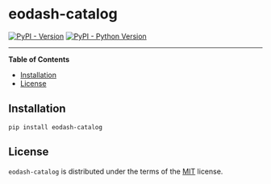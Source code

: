 # eodash-catalog

[![PyPI - Version](https://img.shields.io/pypi/v/eodash-catalog.svg)](https://pypi.org/project/eodash-catalog)
[![PyPI - Python Version](https://img.shields.io/pypi/pyversions/eodash-catalog.svg)](https://pypi.org/project/eodash-catalog)

---

**Table of Contents**

- [Installation](#installation)
- [License](#license)

## Installation

```console
pip install eodash-catalog
```

## License

`eodash-catalog` is distributed under the terms of the [MIT](https://spdx.org/licenses/MIT.html) license.
